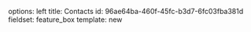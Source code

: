 options: left
title: Contacts
id: 96ae64ba-460f-45fc-b3d7-6fc03fba381d
fieldset: feature_box
template: new
